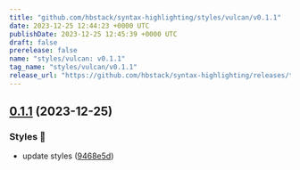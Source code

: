 ```yaml
---
title: "github.com/hbstack/syntax-highlighting/styles/vulcan/v0.1.1"
date: 2023-12-25 12:44:23 +0000 UTC
publishDate: 2023-12-25 12:45:39 +0000 UTC
draft: false
prerelease: false
name: "styles/vulcan: v0.1.1"
tag_name: "styles/vulcan/v0.1.1"
release_url: "https://github.com/hbstack/syntax-highlighting/releases/tag/styles/vulcan/v0.1.1"
---
```


## [0.1.1](https://github.com/hbstack/syntax-highlighting/compare/styles/vulcan/v0.1.0...styles/vulcan/v0.1.1) (2023-12-25)


### Styles 🎨

* update styles ([9468e5d](https://github.com/hbstack/syntax-highlighting/commit/9468e5d054f6c1775a1966bcf308506cebd2f804))
